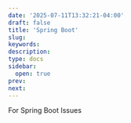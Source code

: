```yaml
---
date: '2025-07-11T13:32:21-04:00'
draft: false
title: 'Spring Boot'
slug:
keywords:
description:
type: docs
sidebar:
  open: true
prev:
next:
---
```

For Spring Boot Issues